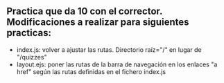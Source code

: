 Practica que da 10 con el corrector. Modificaciones a realizar para siguientes practicas:
-
 - index.js: volver a ajustar las rutas. Directorio raíz="/" en lugar de "/quizzes"
 - layout.ejs: poner las rutas de la barra de navegación en los enlaces "a href" según las rutas definidas en el fichero index.js
 
